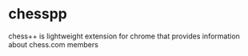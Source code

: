 # chesspp
chess++ is lightweight extension for chrome that provides information about chess.com members
